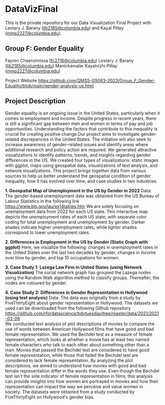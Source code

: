 # DataVizFinal
This is the private repository for our Data Visualization Final Project with Lestary J. Barany (ljb2185@columbia.edu) and Kayal Pillay (mmp2227@columbia.edu).

## Group F: Gender Equality
Fayren Chaerunnissa (fc2716@columbia.edu)
Lestary J. Barany (ljb2185@columbia.edu)
Manickamalar Kayalvizhi Pillay (mmp2227@columbia.edu)

Project Website https://github.com/QMSS-G5063-2023/Group_F_Gender-Equality/blob/main/gender-analysis-us.html

## Project Description
Gender equality is an ongoing issue in the United States, particularly when it comes to employment and income. Despite progress in recent years, there is still a significant gap between men and women in terms of pay and job opportunities. Understanding the factors that contribute to this inequality is crucial for creating positive change.Our project aims to investigate gender-related discrepancies in the United States. The initiative will also seek to increase awareness of gender-related issues and identify areas where additional research and policy action are required. We generated attractive visualizations to identify patterns, trends, and insights regarding gender differences in the US.  We created four types of visualizations: static images with ggplot, maps using geospatial data, visualizations of text analysis, and network visualizations. This project brings together data from various sources to help us better understand the geospatial condition of gender inequality, how it has evolved over time, and case studies in two industries.

**1. Geospatial Map of Unemployment in the US by Gender in 2022**
Data: The gender-based unemployment data was obtained from the US Bureau of Labour Statistics in the following link https://www.bls.gov/lau/ex14tables.htm 
We are solely focusing on unemployment data from 2022 for each US state. This interactive map depicts the unemployment rates of each US state, with separate color coding for total unemployment and unemployment by gender. Darker shades indicate higher unemployment rates, while lighter shades correspond to lower unemployment rates.

**2. Differences in Employment in the US by Gender (Static Graph with ggplot)**
Here, we visualize the following: changes in unemployment rates in the United States over the last two decades by gender, changes in income over time by gender, and top 10 occupations for women.
 
**3. Case Study 1: Lazega Law Firm in United States (using Network Visualization)**
The social network graph has grouped the Lazega nodes using the Random Walk algorithm method to classify groups. Thereafter, the nodes are coloured by gender.

**4. Case Study 2: Differences in Gender Representation in Hollywood (using text analysis)**
Data: The data was originally from a study by FiveThirtyEight about gender representation in Hollywood. The datasets we used can be downloaded from the following Github repository https://github.com/rfordatascience/tidytuesday/tree/master/data/2021/2021-03-09  
We conducted text analysis of plot descriptions of movies to compare the use of words between American Hollywood films that have good and bad female representation. We used the Bechdel test as a measure of female representation, which looks at whether a movie has at least two named female characters who talk to each other about something other than a man. Movies that passed the Bechdel test are considered to have good female representation, while those that failed the Bechdel test are considered to lack female representation. By analyzing the plot descriptions, we aimed to understand how movies with good and bad female representation differ in the words they use. Even though the Bechdel test isn't the sole indicator of female representation in films, this analysis can provide insights into how women are portrayed in movies and how their representation can impact the way we perceive and value women in society. The datasets were obtained from a study conducted by FiveThirtyEight on Hollywood's gender bias. 


